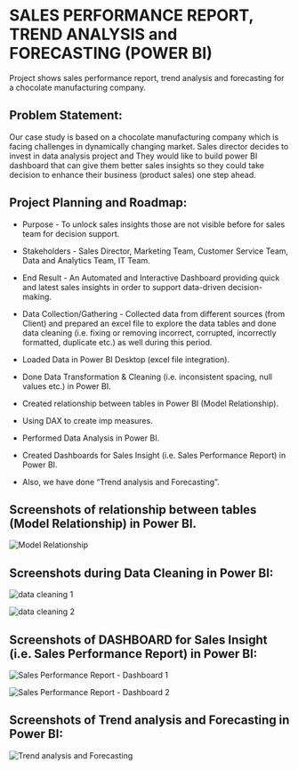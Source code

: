
# SALES PERFORMANCE REPORT, TREND ANALYSIS and FORECASTING (POWER BI)

Project shows sales performance report, trend analysis and forecasting for a chocolate manufacturing company.


## Problem Statement:
Our case study is based on a chocolate manufacturing company which is facing challenges in dynamically changing market. Sales director decides to invest in data analysis project and They would like to build power BI dashboard that can give them better sales insights so they could take decision to enhance their business (product sales) one step ahead.
## Project Planning and Roadmap:

- Purpose - To unlock sales insights those are not visible before for sales team for decision support.

- Stakeholders - Sales Director, Marketing Team, Customer Service Team, Data and Analytics Team, IT Team. 

- End Result - An Automated and Interactive Dashboard providing quick and latest sales insights in order to support data-driven decision-making.

- Data Collection/Gathering - Collected data from different sources (from Client) and prepared an excel file to explore the data tables and done data cleaning (i.e. fixing or removing incorrect, corrupted, incorrectly formatted, duplicate etc.) as well during this period. 

- Loaded Data in Power BI Desktop (excel file integration). 

- Done Data Transformation & Cleaning (i.e. inconsistent spacing, null values etc.) in Power BI.

- Created relationship between tables in Power BI (Model Relationship).

- Using DAX to create imp measures.

- Performed Data Analysis in Power BI.

- Created Dashboards for Sales Insight (i.e. Sales Performance Report) in Power BI.

- Also, we have done “Trend analysis and Forecasting”.

## Screenshots of relationship between tables (Model Relationship) in Power BI.

![Model Relationship](https://user-images.githubusercontent.com/122977758/214394856-ff36ea08-296a-45af-80c3-fe65aafea498.png)

## Screenshots during Data Cleaning in Power BI:

![data cleaning 1](https://user-images.githubusercontent.com/122977758/214391744-50250970-84fc-4e63-8e1c-ae0d689973a1.png)


![data cleaning 2](https://user-images.githubusercontent.com/122977758/214393317-4a742f6b-0ac7-4d3f-b616-63678e99875e.png)

## Screenshots of DASHBOARD for Sales Insight (i.e. Sales Performance Report) in Power BI:

![Sales Performance Report - Dashboard 1](https://user-images.githubusercontent.com/122977758/214395782-62f78643-e3af-431c-b586-722af455596d.png)

![Sales Performance Report - Dashboard 2](https://user-images.githubusercontent.com/122977758/214395839-1d0a5e30-4059-401a-9c3d-d1e93f4b9a17.png)

## Screenshots of Trend analysis and Forecasting in Power BI:

![Trend analysis and Forecasting](https://user-images.githubusercontent.com/122977758/214396400-67b45cb7-f1e1-47dc-8664-2419aa1b20e9.png)


